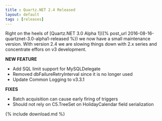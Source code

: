 ```yaml
---
title : Quartz.NET 2.4 Released
layout: default
tags : [releases]
---
```


Right on the heels of [Quartz.NET 3.0 Alpha 1]({% post_url 2016-08-16-quartznet-3.0-alpha1-released %}) we now have
a small maintenance version. With version 2.4 we are slowing things down with 2.x series and concentrate effors on v3 development.

__NEW FEATURE__

* Add SQL limit support for MySQLDelegate
* Removed dbFailureRetryInterval since it is no longer used 
* Update Common Logging to v3.3.1 

__FIXES__

* Batch acquisition can cause early firing of triggers
* Should not rely on C5.TreeSet<T> on HolidayCalendar field serialization

{% include download.md %}
